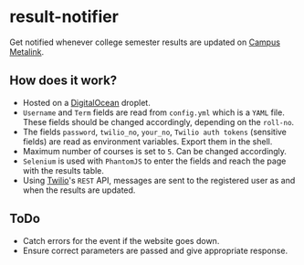 # result-notifier

Get notified whenever college semester results are updated on [Campus Metalink](http://iiitb.campusmetalink.com/cml/pages/selfService/CssAssignmentReg.jsf).

## How does it work?

- Hosted on a [DigitalOcean](https://www.digitalocean.com) droplet.
- `Username` and `Term` fields are read from `config.yml` which is a `YAML` file. These fields should be changed accordingly, depending on the `roll-no`.
- The fields `password`, `twilio_no`, `your_no`, `Twilio auth tokens` (sensitive fields) are read as environment variables. Export them in the shell.
- Maximum number of courses is set to `5`. Can be changed accordingly.
- `Selenium` is used with `PhantomJS` to enter the fields and reach the page with the results table.
- Using [Twilio](https://www.twilio.com)'s `REST` API, messages are sent to the registered user as and when the results are updated.

## ToDo

- Catch errors for the event if the website goes down.
- Ensure correct parameters are passed and give appropriate response.

